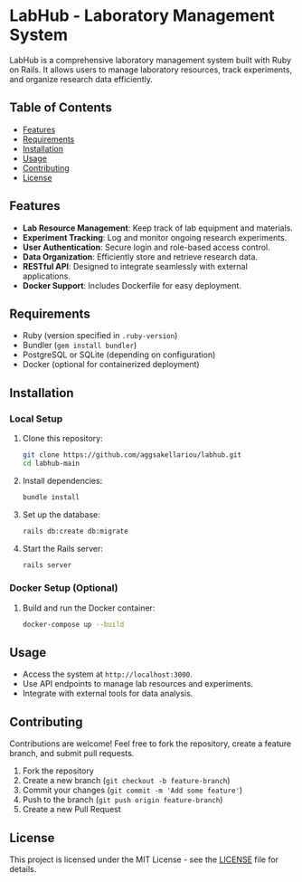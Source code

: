 # LabHub - Laboratory Management System

LabHub is a comprehensive laboratory management system built with Ruby on Rails. It allows users to manage laboratory resources, track experiments, and organize research data efficiently.

## Table of Contents

- [Features](#features)
- [Requirements](#requirements)
- [Installation](#installation)
- [Usage](#usage)
- [Contributing](#contributing)
- [License](#license)

## Features

- **Lab Resource Management**: Keep track of lab equipment and materials.
- **Experiment Tracking**: Log and monitor ongoing research experiments.
- **User Authentication**: Secure login and role-based access control.
- **Data Organization**: Efficiently store and retrieve research data.
- **RESTful API**: Designed to integrate seamlessly with external applications.
- **Docker Support**: Includes Dockerfile for easy deployment.

## Requirements

- Ruby (version specified in `.ruby-version`)
- Bundler (`gem install bundler`)
- PostgreSQL or SQLite (depending on configuration)
- Docker (optional for containerized deployment)

## Installation

### Local Setup

1. Clone this repository:

    ```bash
    git clone https://github.com/aggsakellariou/labhub.git
    cd labhub-main
    ```

2. Install dependencies:

    ```bash
    bundle install
    ```

3. Set up the database:

    ```bash
    rails db:create db:migrate
    ```

4. Start the Rails server:

    ```bash
    rails server
    ```

### Docker Setup (Optional)

1. Build and run the Docker container:

    ```bash
    docker-compose up --build
    ```

## Usage

- Access the system at `http://localhost:3000`.
- Use API endpoints to manage lab resources and experiments.
- Integrate with external tools for data analysis.

## Contributing

Contributions are welcome! Feel free to fork the repository, create a feature branch, and submit pull requests.

1. Fork the repository
2. Create a new branch (`git checkout -b feature-branch`)
3. Commit your changes (`git commit -m 'Add some feature'`)
4. Push to the branch (`git push origin feature-branch`)
5. Create a new Pull Request

## License

This project is licensed under the MIT License - see the [LICENSE](LICENSE) file for details.

